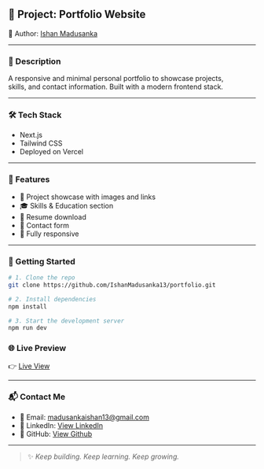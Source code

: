 ## 📁 Project: Portfolio Website  
🧑 Author: [Ishan Madusanka](https://github.com/IshanMadusanka13)

---

### 📜 Description
A responsive and minimal personal portfolio to showcase projects,  
skills, and contact information. Built with a modern frontend stack.

---

### 🛠 Tech Stack
- Next.js  
- Tailwind CSS
- Deployed on Vercel

---

### 🎯 Features
- 💼 Project showcase with images and links  
- 🎓 Skills & Education section  
- 📄 Resume download  
- 📧 Contact form   
- 📱 Fully responsive  

---

### 🚀 Getting Started

```bash
# 1. Clone the repo
git clone https://github.com/IshanMadusanka13/portfolio.git

# 2. Install dependencies
npm install

# 3. Start the development server
npm run dev
```

### 🌐 Live Preview
👉 [Live View](https://ishan-zeta.vercel.app/)

---

### 📬 Contact Me
- 📧 Email: madusankaishan13@gmail.com  
- 🔗 LinkedIn: [View LinkedIn](https://www.linkedin.com/in/ishan-madusanka-b4b2a5256)  
- 🐙 GitHub: [View Github](https://github.com/IshanMadusanka13)

---

> ✨ *Keep building. Keep learning. Keep growing.*

